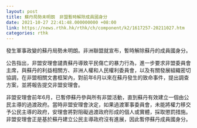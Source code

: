 ```yaml
---
layout: post
title: 蘇丹局勢未明朗　非盟暫時解除成員國身分
date: 2021-10-27 22:41:48.000000000 +08:00
link: https://news.rthk.hk/rthk/ch/component/k2/1617257-20211027.htm
categories: rthk
---
```


發生軍事政變的蘇丹局勢未明朗。非洲聯盟就宣布，暫時解除蘇丹的成員國身分。

公告指出，非盟安理會譴責蘇丹導致平民傷亡的暴力行為，進一步要求非盟委員會主席，與蘇丹的利益相關方、非洲人權和人民權利委員會，以及有關發展組織密切協調，在非盟相關文書框架內，對前年6月以來在蘇丹發生的致命事件，提出調查方案，並將報告提交非盟安理會。

非盟安理會前年6月，已暫停蘇丹參與所有非盟活動，直到蘇丹有效建立一個由公民主導的過渡政府。當時非盟安理會決定，如果過渡軍事委員會，未能將權力移交予公民主導的政府，安理會將對阻礙過渡政府形成的個人或實體，採取懲罰措施。非盟安理會正是基於蘇丹建立公民主導政府沒有進展，因此暫停蘇丹成員國身分。
